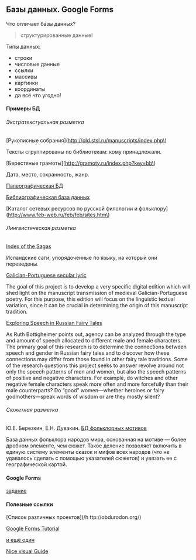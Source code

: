## Базы данных. Google Forms

Что отличает базы данных?

> структурированные данные!

Типы данных:

* строки
* числовые данные
* ссылки
* массивы
* картинки
* координаты
* да всё что угодно!

#### Примеры БД

###### Экстратекстуальная разметка

[Рукописные собрания](http://old.stsl.ru/manuscripts/index.php\)

Тексты сгруппированы по библиотекам: кому принадлежали.

[Берестяные грамоты](http://gramoty.ru/index.php?key=bb\)

Дата, место, сохранность, жанр.

[Палеографическая БД](http://www.digipal.eu/)

[Библиографическая база данных](http://www.feb-web.ru/biblio/)

[Каталог сетевых ресурсов по русской филологии и фольклору](http://www.feb-web.ru/feb/feb/sites.htm\)

###### Лингвистическая разметка

[Index of the Sagas](http://sagadb.org/index_az)

Исландские саги, упорядоченные по языку, на который они переведены.

[Galician-Portuguese secular lyric](http://gl-pt.obdurodon.org/)

The goal of this project is to develop a very specific digital edition which will shed light on the manuscript transmission of medieval Galician-Portuguese poetry. For this purpose, this edition will focus on the linguistic textual variation, since it can be crucial in determining the origin of this manuscript tradition.

[Exploring Speech in Russian Fairy Tales](http://ft.obdurodon.org/)

As Ruth Bottigheimer points out, agency can be analyzed through the type and amount of speech allocated to different male and female characters. The primary goal of this research is to determine the connections between speech and gender in Russian fairy tales and to discover how these connections may differ from those found in other fairy tale traditions. Some of the research questions this project seeks to answer revolve around not only the speech patterns of men and women, but also the speech patterns of positive and negative characters. For example, do witches and other negative female characters speak more often and more forcefully than their male counterparts? Do “good” women—whether heroines or fairy godmothers—speak words of wisdom or are they mostly silent?

###### Сюжетная разметка

Ю.Е. Березкин, Е.Н. Дувакин. [БД фольклорных мотивов](http://ruthenia.ru/folklore/berezkin/)

База данных фольклора народов мира, основанная на мотиве — более дробном элементе, чем сюжет. Такое деление позволяет включить в единую систему элементы сказок и мифов всех народов \(что не удавалось сделать с помощью указателей сюжетов\) и увязать ее с географической картой.

#### Google Forms

[задание](https://docs.google.com/document/d/16ojdAxKxE-GPGqmE953xx1sDu3fFTmmJ7x1ac38-hm4/edit?usp=sharing)

#### Полезные ссылки

[Список различных проектов](/h ttp://obdurodon.org/)

[Google Forms Tutorial](https://zapier.com/learn/google-sheets/how-to-use-google-forms/)

[и ещё один](https://www.fieldboom.com/blog/google-forms/)

[Nice visual Guide](https://lifehacker.com/learn-how-to-master-google-forms-with-this-handy-visual-1784277586)

